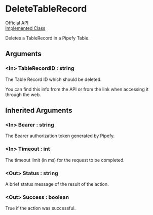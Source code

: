 # DeleteTableRecord

[Official API](https://api-docs.pipefy.com/reference/mutations/deleteTableRecord/)  
[Implemented Class](../Capgemini.Pipefy/TableRecord/DeleteTableRecord.cs)

Deletes a TableRecord in a Pipefy Table.

## Arguments

### &lt;In&gt; TableRecordID : string

The Table Record ID which should be deleted.

You can find this info from the API or from the link when accessing it through the web.

## Inherited Arguments

### &lt;In&gt; Bearer : string

The Bearer authorization token generated by Pipefy.

### &lt;In&gt; Timeout : int

The timeout limit (in ms) for the request to be completed.

### &lt;Out&gt; Status : string

A brief status message of the result of the action.

### &lt;Out&gt; Success : boolean

True if the action was successful.